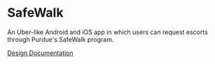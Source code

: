 SafeWalk
========

An Uber-like Android and iOS app in which users can request escorts through Purdue's SafeWalk program. 

[Design Documentation](documentation/DesignDocument.md)
